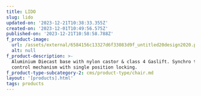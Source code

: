 ```yaml
---
title: LIDO
slug: lido
updated-on: '2023-12-21T10:38:33.355Z'
created-on: '2023-12-01T10:49:56.575Z'
published-on: '2023-12-21T10:58:58.788Z'
f_product-image:
  url: /assets/external/6584156c13327d6f33083d9f_untitled20design2020.png
  alt: null
f_product-description: >-
  Aluminium Diecast base with nylon castor & class 4 Gaslift. Synchro tiltcable
  control mechanism with single position locking.
f_product-type-subcategory-2: cms/product-type/chair.md
layout: '[products].html'
tags: products
---
```



